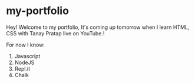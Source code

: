 # my-portfolio

Hey! Welcome to my portfolio, 
It's coming up tomorrow when I learn HTML, CSS with Tanay Pratap live on YouTube.!

For now I know: 
1. Javascript
2. NodeJS
3. Repl.it
4. Chalk 